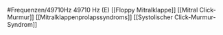 #Frequenzen/49710Hz
49710 Hz (E)
[[Floppy Mitralklappe]]
[[Mitral Click-Murmur]]
[[Mitralklappenprolapssyndroms]]
[[Systolischer Click-Murmur-Syndrom]]